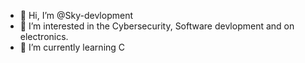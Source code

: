 - 👋 Hi, I’m @Sky-devlopment
- 👀 I’m interested in the Cybersecurity, Software devlopment and on electronics.
- 🌱 I’m currently learning C
